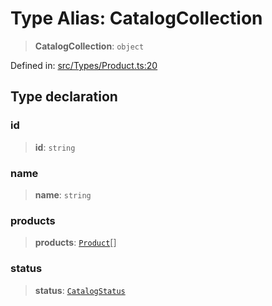 # Type Alias: CatalogCollection

> **CatalogCollection**: `object`

Defined in: [src/Types/Product.ts:20](https://github.com/Fokusdotid/bail/blob/a029a4f9908cd3806112e8438f5a31dda1376b84/src/Types/Product.ts#L20)

## Type declaration

### id

> **id**: `string`

### name

> **name**: `string`

### products

> **products**: [`Product`](Product.md)[]

### status

> **status**: [`CatalogStatus`](CatalogStatus.md)
